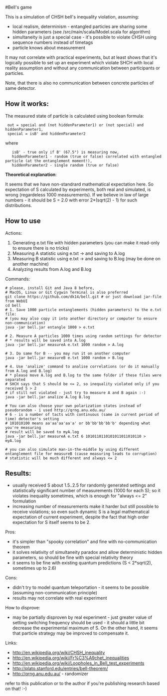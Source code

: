 #Bell's game

This is a simulation of CHSH bell's inequality violation, assuming:

- local realism, determinism - entangled particles are sharing some hidden parameters (see /src/main/scala/Model.scala for algorithm)
- simultaneity is just a special case - it's possible to violate CHSH using sequence numbers instead of timetags
- particle knows about measurement

It may not correlate with practical experiments, but at least shows that it's logically possible to set up an experiment which violate SHCH with local reality assumption and without any communication between participants or particles.

Note, that there is also no communication between concrete particles of same detector.

## How it works:

 The measured state of particle is calculated using boolean formula:
 
     out = special and (not hiddenParameter1) or (not special) and hiddenParameter1,
     special = isB' and hiddenParameter2
 
 where 
 
       isB' - true only if B' (67.5°) is measuring now,
       hiddenParameter1 - random (true or false) correlated with entangled particle (at the entanglement moment!),
       hiddenParameter2 - single random (true or false)
       
       
**Theoretical explanation**:

It seems that we have non-standrard mathematical expectation here. So expectation of S calculated by experiments, both real and simulated, is wrong (regardeless 1000 measurements). If we believe in law of large numbers - it should be S = 2.0 with error 2*(sqrt(2) - 1) for such distributions.       
       
## How to use

Actions:

1. Generating e.txt file with hidden parameters (you can make it read-only to ensure there is no tricks)
2. Measuring A statistic using e.txt -> and saving to A.log
3. Measuring B statistic using e.txt -> and saving to B.log (may be done on another machine)
4. Analyzing results from A.log and B.log

Commands:

    # please, install Git and Java 8 before, 
    # MacOS, Linux or Git Cygwin Terminal is also preferred
    git clone https://github.com/dk14/bell.git # or just download jar-file from WebUI
    cd bell
    # 1. Save 1000 particle entanglements (hidden parameters) to the e.txt file:
    # (you may also copy it into another directory or computer to ensure non-communication)
    java -jar bell.jar entangle 1000 > e.txt 
    
    # 2. Measure A particles 1000 times using random settings for detector
    # * results will be saved into A.log
    java -jar bell.jar measureA e.txt 1000 random > A.log
    
    # 3. Do same for B -- you may run it on another computer
    java -jar bell.jar measureB e.txt 1000 random > B.log
    
    # 4. Use 'analize' command to analise correlations (or do it manually from A.log and B.log)
    # * please move A.log and B.log to the same folder if these files were separated  
    # SHCH says that S should be <= 2, so inequality violated only if you received S > 2
    # if still not violated - just try to measure A and B again :-)
    java -jar bell.jar analize A.log B.log
    
    # You can also choose your own polarization states instead of pseudorandom - i used http://qrng.anu.edu.au/
    # 6 - is a number of tacts with continuous (same in current period of time) detector's setting
    # 101010100 means aa'aa'aa'aa'a' or bb'bb'bb'bb'b' depending what you're measuring
    # result will be saved to myA.log
    java -jar bell.jar measureA e.txt 6 1010110110101011011010110 > myA.log
    
    # you can also simulate man-in-the-middle by using different entanglement file for measureB (cause measuring leads to corruption)
    # statistic will be much different and always <= 2 


## Results:

- usually received S about 1.5..2.5 for randomly generated settings and statistically significant number of measurements (1000 for each S); so it violates inequality sometimes, which is enough for "always <= 2" formulation
- increasing number of measurements make it harder but still possible to receive violations; so even such dynamic S is a legal mathematical expectation of current experiment, despite the fact that high order expectation for S itself seems to be 2.


Pros:

- it's simpler than "spooky correlation" and fine with no-communication theorem
- it solves relativity of simultaneity paradox and allow deterministic hidden parameters, so should be fine with special relativity theory
- it seems to be fine with existing quantum predictions (S < 2*sqrt(2), sometimes up to 2.6)

Cons:

- didn't try to model quantum teleportation - it seems to be possible (assuming non-communication principle)
- results may not correlate with real experiment

How to disprove:

- may be partially disproven by real experiment - just greater value of setting switching frequency should be used - it should a little bit decrease the experimental maximum of S. On the other hand, it seems that particle strategy may be improved to compensate it.  

Links: 

- http://en.wikipedia.org/wiki/CHSH_inequality
- http://en.wikipedia.org/wiki/Fr%C3%A9chet_inequalities
- http://en.wikipedia.org/wiki/Loopholes_in_Bell_test_experiments
- http://plato.stanford.edu/entries/bell-theorem/
- http://qrng.anu.edu.au/ - randomizer

 
refer to this publication or to the author if you're publishing research based on that! :-)

